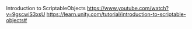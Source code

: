 
Introduction to ScriptableObjects
https://www.youtube.com/watch?v=9gscwiS3xsU
https://learn.unity.com/tutorial/introduction-to-scriptable-objects#
